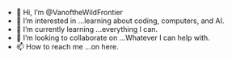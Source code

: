 - 👋 Hi, I’m @VanoftheWildFrontier
- 👀 I’m interested in ...learning about coding, computers, and AI.
- 🌱 I’m currently learning ...everything I can.
- 💞️ I’m looking to collaborate on ...Whatever I can help with. 
- 📫 How to reach me ...on here.

<!---
VanoftheWildFrontier/VanoftheWildFrontier is a ✨ special ✨ repository because its `README.md` (this file) appears on your GitHub profile.
You can click the Preview link to take a look at your changes.
--->
